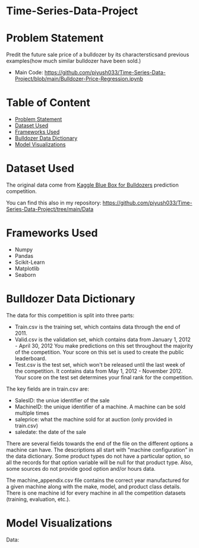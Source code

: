# Time-Series-Data-Project

# Problem Statement
Predit the future sale price of a bulldozer by its charactersticsand previous examples(how much similar bulldozer have been sold.)

* Main Code: https://github.com/piyush033/Time-Series-Data-Project/blob/main/Bulldozer-Price-Regression.ipynb 

# Table of Content
* [Problem Statement](https://github.com/piyush033/Time-Series-Data-Project/blob/main/README.md#problem-statement)
* [Dataset Used](https://github.com/piyush033/Time-Series-Data-Project/blob/main/README.md#dataset-used)  
* [Frameworks Used](https://github.com/piyush033/Time-Series-Data-Project#frameworks-used)
* [Bulldozer Data Dictionary](https://github.com/piyush033/Time-Series-Data-Project#bulldozer-data-dictionary)
* [Model Visualizations](https://github.com/piyush033/Time-Series-Data-Project#model-visualizations)

# Dataset Used 
The original data come from [Kaggle Blue Box for Bulldozers](https://www.kaggle.com/competitions/bluebook-for-bulldozers/data) prediction competition.

You can find this also in my repository: https://github.com/piyush033/Time-Series-Data-Project/tree/main/Data 

# Frameworks Used

* Numpy
* Pandas
* Scikit-Learn
* Matplotlib
* Seaborn

# Bulldozer Data Dictionary

The data for this competition is split into three parts:

* Train.csv is the training set, which contains data through the end of 2011.
* Valid.csv is the validation set, which contains data from January 1, 2012 - April 30, 2012 You make predictions on this set throughout the majority of the competition. Your score on this set is used to create the public leaderboard.
* Test.csv is the test set, which won't be released until the last week of the competition. It contains data from May 1, 2012 - November 2012. Your score on the test set determines your final rank for the competition.

The key fields are in train.csv are:

* SalesID: the uniue identifier of the sale
* MachineID: the unique identifier of a machine.  A machine can be sold multiple times
* saleprice: what the machine sold for at auction (only provided in train.csv)
* saledate: the date of the sale

There are several fields towards the end of the file on the different options a machine can have.  The descriptions all start with "machine configuration" in the data dictionary.  Some product types do not have a particular option, so all the records for that option variable will be null for that product type.  Also, some sources do not provide good option and/or hours data.

The machine_appendix.csv file contains the correct year manufactured for a given machine along with the make, model, and product class details. There is one machine id for every machine in all the competition datasets (training, evaluation, etc.).

# Model Visualizations

Data:

